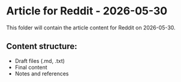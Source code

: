 # Article for Reddit - 2026-05-30

This folder will contain the article content for Reddit on 2026-05-30.

## Content structure:
- Draft files (.md, .txt)
- Final content
- Notes and references
